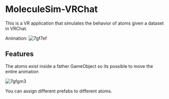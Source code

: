 # MoleculeSim-VRChat

This is a VR application that simulates the behavior of atoms given a dataset in VRChat.

Animation:
![7gf7ef](https://user-images.githubusercontent.com/8094167/228887275-f8491d00-e8cf-44c0-8c8e-9867c08a3a46.gif)

## Features

The atoms exist inside a father GameObject so its possible to move the entire animation

![7gfgm3](https://user-images.githubusercontent.com/8094167/228888337-70e9f02d-6512-468a-9d6c-fa20d1f3cab1.gif)


 You can assign different prefabs to different atoms.
 
 
 
 

